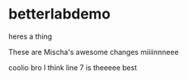 # betterlabdemo
heres a thing

These are Mischa's awesome changes
miiiinnneee

coolio bro I think line 7 is theeeee best
